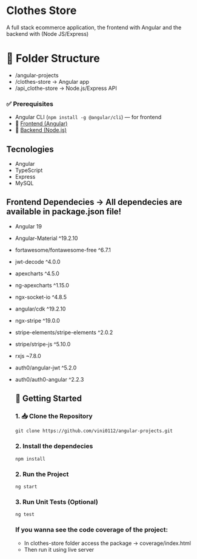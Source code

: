 # Clothes Store
 
A full stack ecommerce application, the frontend with Angular and the backend with (Node JS/Express)

# 📁 Folder Structure
- /angular-projects
- /clothes-store → Angular app
- /api_clothe-store → Node.js/Express API

### ✅ Prerequisites
- Angular CLI (`npm install -g @angular/cli`) — for frontend
- 🔗 [Frontend (Angular)](./clothes-store/README.md)
- 🔗 [Backend (Node.js)](./api_clothe-store/README.md)

## Tecnologies
- Angular
- TypeScript
- Express
- MySQL
  
## Frontend Dependecies -> All dependecies are available in package.json file!
- Angular 19
- Angular-Material ^19.2.10
- fortawesome/fontawesome-free ^6.7.1
- jwt-decode ^4.0.0
- apexcharts ^4.5.0
- ng-apexcharts ^1.15.0
- ngx-socket-io ^4.8.5
- angular/cdk ^19.2.10
- ngx-stripe ^19.0.0
- stripe-elements/stripe-elements ^2.0.2
- stripe/stripe-js ^5.10.0
- rxjs ~7.8.0
- auth0/angular-jwt ^5.2.0
- auth0/auth0-angular ^2.2.3

  ## 🚀 Getting Started
  ### 1. 📥 Clone the Repository 
  ```
  git clone https://github.com/vini0112/angular-projects.git
  ```
  ### 2. Install the dependecies
   ```
  npm install
  ```
  ### 2. Run the Project
   ```
  ng start
  ```
  ### 3. Run Unit Tests (Optional)
   ```
  ng test
  ```
   ### If you wanna see the code coverage of the project:
  - In clothes-store folder access the package -> coverage/index.html
  - Then run it using live server
    
  
